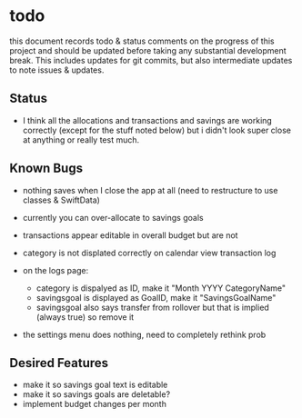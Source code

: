 
# todo

this document records todo & status comments on the progress of this project and should be updated before taking any substantial development break. This includes updates for git commits, but also intermediate updates to note issues & updates.

## Status
- I think all the allocations and transactions and savings are working correctly (except for the stuff noted below) but i didn't look super close at anything or really test much.

## Known Bugs
- nothing saves when I close the app at all (need to restructure to use classes & SwiftData)

- currently you can over-allocate to savings goals
- transactions appear editable in overall budget but are not
- category is not displated correctly on calendar view transaction log
- on the logs page:
    - category is dispalyed as ID, make it "Month YYYY CategoryName"
    - savingsgoal is displayed as GoalID, make it "SavingsGoalName"
    - savingsgoal also says transfer from rollover but that is implied (always true) so remove it
    
- the settings menu does nothing, need to completely rethink prob

## Desired Features
- make it so savings goal text is editable
- make it so savings goals are deletable?
- implement budget changes per month
